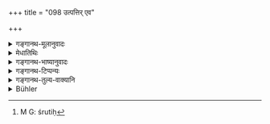 +++
title = "098 उत्पत्तिर् एव"

+++

<details><summary>गङ्गानथ-मूलानुवादः</summary>

The very genesis of the Brāhmaṇa is the eternal incarnation of Virtue; for he is born for the sake of Virtue; and this (birth) leads to the state of Brahman. (98).
</details>

<details><summary>मेधातिथिः</summary>

**उत्पत्तिर् एव** गुणान् अपहाय जन्मैव, ब्राह्मणस्य जातिर् एव, **शाश्वती** **धर्मस्य मूर्तिः** शरीरम् । **धर्मार्थम् उत्पन्नो** द्वितीयेन जन्मनोपनयनेन संस्कृतः । सा हि तस्य धर्मार्थोत्पत्तिर् ब्रह्मत्वाय **कल्पते** संपद्यते । धर्मशरीरम् उज्झित्वा परानन्दभाग् भवतीति स्तुतिः[^१४७] ॥ १.९८ ॥


[^१४७]:
     M G: śrutiḥ
</details>

<details><summary>गङ्गानथ-भाष्यानुवादः</summary>

The peculiarity of the Brāhmaṇa endowed with the qualities of learning and the like having been described, some people might be led to ill-treat the mere Brāhmaṇa by birth; hence with a view to prevent this, the author has added this verse.

‘*The very genesis*’—*i.e*., irrespective of his qualities, his mere birth, the mere ‘Brāhmaṇa caste’—‘*is the eternal* *incar*
*nation*’—body—‘*of Virtue*.’

‘*Born for the sake of virtue*,’—when the Brāhmaṇa has been duly initiated with the rites of initiation, this is what constitutes his ‘*being horn for the sake of Virtue*’; and ‘*this* *birth leads to the state of Brahman*’; on abandoning the ‘body of Virtue’, the Brāhmaṇa becomes the partaker of Supreme Bliss.—says the *Śruti*. (98).
</details>

<details><summary>गङ्गानथ-टिप्पन्यः</summary>

‘*Brahma*’—stands here for the Highest Spiritual Being; and not for the
*Veda*, as Burnell understands it to mean, even after entertaining
doubts on the matter. All the commentators agree in explaining the
phrase ‘*brahmabhūyāya kalpate*’ as ‘becomes fit for being liberated—by
being absorbed into Brahman, the Supreme Self.’
</details>

<details><summary>गङ्गानथ-तुल्य-वाक्यानि</summary>

See Comparative notes for [Verse 1.94 (Brahmā created the
Brāhmaṇas)].
</details>

<details><summary>Bühler</summary>

098	The very birth of a Brahmana is an eternal incarnation of the sacred law; for he is born to (fulfil) the sacred law, and becomes one with Brahman.
</details>
